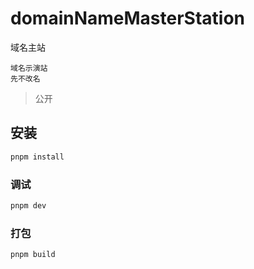 # domainNameMasterStation

域名主站

```
域名示演站
先不改名
```

> 公开

## 安装

```sh
pnpm install
```

### 调试

```sh
pnpm dev
```

### 打包

```sh
pnpm build
```
